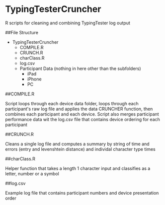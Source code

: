 TypingTesterCruncher
====================

R scripts for cleaning and combining TypingTester log output

##File Structure
  - TypingTesterCruncher
    - COMPILE.R
    - CRUNCH.R
    - charClass.R
    - log.csv
    - Participant Data (nothing in here other than the subfolders)
      - iPad
      - iPhone
      - PC

##COMPILE.R

Script loops through each device data folder, loops through each participant's raw log file and applies the data CRUNCHER function, then combines each participant and each device.  Script also merges participant performance data wit the log.csv file that contains device ordering for each participant

##CRUNCH.R

Cleans a single log file and computes a summary by string of time and errors (entry and levenshtein distance) and 
individal character type times

##charClass.R

Helper function that takes a length 1 character input and classifies as a letter, number or a symbol

##log.csv

Example log file that contains participant numbers and device presentation order
